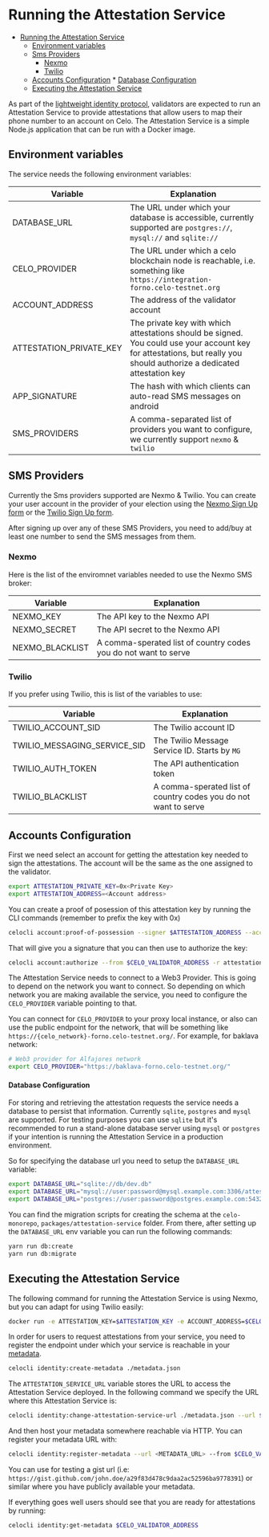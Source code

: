 # Running the Attestation Service

- [Running the Attestation Service](#running-the-attestation-service)
  - [Environment variables](#environment-variables)
  - [Sms Providers](#sms-providers)
    - [Nexmo](#nexmo)
    - [Twilio](#twilio)
  - [Accounts Configuration](#accounts-configuration) \* [Database Configuration](#database-configuration)
  - [Executing the Attestation Service](#executing-the-attestation-service)

As part of the [lightweight identity protocol](/celo-codebase/protocol/identity), validators are expected to run an Attestation Service to provide attestations that allow users to map their phone number to an account on Celo. The Attestation Service is a simple Node.js application that can be run with a Docker image.

## Environment variables

The service needs the following environment variables:

| Variable                | Explanation                                                                                                                                                            |
| ----------------------- | ---------------------------------------------------------------------------------------------------------------------------------------------------------------------- |
| DATABASE_URL            | The URL under which your database is accessible, currently supported are `postgres://`, `mysql://` and `sqlite://`                                                     |  |
| CELO_PROVIDER           | The URL under which a celo blockchain node is reachable, i.e. something like `https://integration-forno.celo-testnet.org`                                              |  |
| ACCOUNT_ADDRESS         | The address of the validator account                                                                                                                                   |  |
| ATTESTATION_PRIVATE_KEY | The private key with which attestations should be signed. You could use your account key for attestations, but really you should authorize a dedicated attestation key |  |
| APP_SIGNATURE           | The hash with which clients can auto-read SMS messages on android                                                                                                      |  |
| SMS_PROVIDERS           | A comma-separated list of providers you want to configure, we currently support `nexmo` & `twilio`                                                                     |  |

## SMS Providers

Currently the Sms providers supported are Nexmo & Twilio. You can create your user account in the provider of your election using the [Nexmo Sign Up form](https://dashboard.nexmo.com/sign-up) or the [Twilio Sign Up form](https://www.twilio.com/try-twilio).

After signing up over any of these SMS Providers, you need to add/buy at least one number to send the SMS messages from them.

### Nexmo

Here is the list of the enviromnet variables needed to use the Nexmo SMS broker:

| Variable        | Explanation                                                     |
| --------------- | --------------------------------------------------------------- |
| NEXMO_KEY       | The API key to the Nexmo API                                    |
| NEXMO_SECRET    | The API secret to the Nexmo API                                 |
| NEXMO_BLACKLIST | A comma-sperated list of country codes you do not want to serve |

### Twilio

If you prefer using Twilio, this is list of the variables to use:

| Variable                     | Explanation                                                     |
| ---------------------------- | --------------------------------------------------------------- |
| TWILIO_ACCOUNT_SID           | The Twilio account ID                                           |
| TWILIO_MESSAGING_SERVICE_SID | The Twilio Message Service ID. Starts by `MG`                   |
| TWILIO_AUTH_TOKEN            | The API authentication token                                    |
| TWILIO_BLACKLIST             | A comma-sperated list of country codes you do not want to serve |

## Accounts Configuration

First we need select an account for getting the attestation key needed to sign the attestations. The account will be the same as the one assigned to the validator.

```bash
export ATTESTATION_PRIVATE_KEY=0x<Private Key>
export ATTESTATION_ADDRESS=<Account address>
```

You can create a proof of posession of this attestation key by running the CLI commands (remember to prefix the key with 0x)

```bash
celocli account:proof-of-possession --signer $ATTESTATION_ADDRESS --account $CELO_VALIDATOR_ADDRESS --privateKey $ATTESTATION_KEY
```

That will give you a signature that you can then use to authorize the key:

```bash
celocli account:authorize --from $CELO_VALIDATOR_ADDRESS -r attestation --pop SIGNATURE --signer $ATTESTATION_ADDRESS
```

The Attestation Service needs to connect to a Web3 Provider. This is going to depend on the network you want to connect. So depending on which network you are making available the service, you need to configure the `CELO_PROVIDER` variable pointing to that.

You can connect for `CELO_PROVIDER` to your proxy local instance, or also can use the public endpoint for the network, that will be something like `https://{celo_network}-forno.celo-testnet.org/`. For example, for baklava network:

```bash
# Web3 provider for Alfajores network
export CELO_PROVIDER="https://baklava-forno.celo-testnet.org/"
```

#### Database Configuration

For storing and retrieving the attestation requests the service needs a database to persist that information. Currently `sqlite`, `postgres` and `mysql` are supported. For testing purposes you can use `sqlite` but it's recommended to run a stand-alone database server using `mysql` or `postgres` if your intention is running the Attestation Service in a production environment.

So for specifying the database url you need to setup the `DATABASE_URL` variable:

```bash
export DATABASE_URL="sqlite://db/dev.db"
export DATABASE_URL="mysql://user:password@mysql.example.com:3306/attestation-service"
export DATABASE_URL="postgres://user:password@postgres.example.com:5432/attestation-service"
```

You can find the migration scripts for creating the schema at the `celo-monorepo`, `packages/attestation-service` folder. From there, after setting up the `DATABASE_URL` env variable you can run the following commands:

```bash
yarn run db:create
yarn run db:migrate
```

## Executing the Attestation Service

The following command for running the Attestation Service is using Nexmo, but you can adapt for using Twilio easily:

```bash
docker run -e ATTESTATION_KEY=$ATTESTATION_KEY -e ACCOUNT_ADDRESS=$CELO_VALIDATOR_ADDRESS -e CELO_PROVIDER=$CELO_PROVIDER -e DATABASE_URL=$DATABASE_URL -e SMS_PROVIDERS=nexmo -e NEXMO_KEY=$NEXMO_KEY -e NEXMO_SECRET=$NEXMO_SECRET -e NEXMO_BLACKLIST=$NEXMO_BLACKLIST  -p 3000:80 us.gcr.io/celo-testnet/attestation-service:$CELO_NETWORK
```

In order for users to request attestations from your service, you need to register the endpoint under which your service is reachable in your [metadata](/celo-codebase/protocol/identity/metadata).

```bash
celocli identity:create-metadata ./metadata.json
```

The `ATTESTATION_SERVICE_URL` variable stores the URL to access the Attestation Service deployed. In the following command we specify the URL where this Attestation Service is:

```bash
celocli identity:change-attestation-service-url ./metadata.json --url $ATTESTATION_SERVICE_URL
```

And then host your metadata somewhere reachable via HTTP. You can register your metadata URL with:

```bash
celocli identity:register-metadata --url <METADATA_URL> --from $CELO_VALIDATOR_ADDRESS
```

You can use for testing a gist url (i.e: `https://gist.github.com/john.doe/a29f83d478c9daa2ac52596ba9778391`) or similar where you have publicly available your metadata.

If everything goes well users should see that you are ready for attestations by running:

```bash
celocli identity:get-metadata $CELO_VALIDATOR_ADDRESS
```
